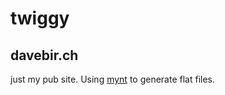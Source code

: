 twiggy
======

davebir.ch
----------

just my pub site. Using [mynt](http://mynt.mirroredwhite.com/ "mynt") to generate flat files.
